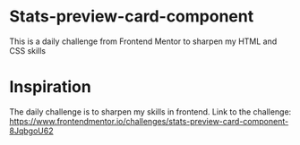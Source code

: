 # Stats-preview-card-component
This is a daily challenge from Frontend Mentor to sharpen my HTML and CSS skills


# Inspiration 
The daily challenge is to sharpen my skills in frontend. 
Link to the challenge: https://www.frontendmentor.io/challenges/stats-preview-card-component-8JqbgoU62
